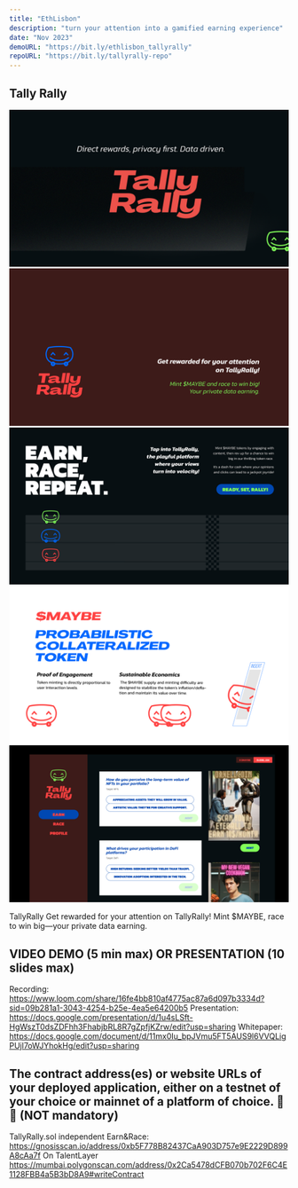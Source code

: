```yaml
---
title: "EthLisbon"
description: "turn your attention into a gamified earning experience"
date: "Nov 2023"
demoURL: "https://bit.ly/ethlisbon_tallyrally"
repoURL: "https://bit.ly/tallyrally-repo"
---
```


## Tally Rally

![demo image](/public/images/projects/ethlisbon/tallyrally.png)
![demo image](/public/images/projects/ethlisbon/tallyrally_1.png)
![demo image](/public/images/projects/ethlisbon/tallyrally_2.png)
![demo image](/public/images/projects/ethlisbon/tallyrally_3.png)
![demo image](/public/images/projects/ethlisbon/tallyrally_4.png)

TallyRally Get rewarded for your attention on TallyRally! Mint $MAYBE, race to win big—your private data earning.

## VIDEO DEMO (5 min max) OR PRESENTATION (10 slides max)

Recording: https://www.loom.com/share/16fe4bb810af4775ac87a6d097b3334d?sid=09b281a1-3043-4254-b25e-4ea5e64200b5
Presentation: https://docs.google.com/presentation/d/1u4sLSft-HgWszT0dsZDFhh3FhabjbRL8R7gZpfjKZrw/edit?usp=sharing
Whitepaper: https://docs.google.com/document/d/11mx0Iu_bpJVmu5FT5AUS9l6VVQLigPUjl7oWJYhokHg/edit?usp=sharing

## The contract address(es) or website URLs of your deployed application, either on a testnet of your choice or mainnet of a platform of choice. 📂📂 (NOT mandatory)

TallyRally.sol independent Earn&Race:
https://gnosisscan.io/address/0xb5F778B82437CaA903D757e9E2229D899A8cAa7f
On TalentLayer
https://mumbai.polygonscan.com/address/0x2Ca5478dCFB070b702F6C4E1128FBB4a5B3bD8A9#writeContract
